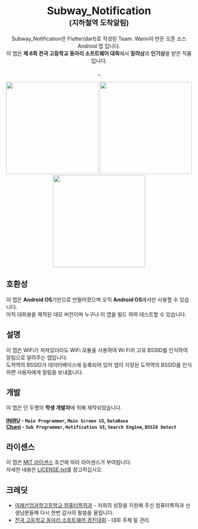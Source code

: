 <h1 align="center">
  <b>Subway_Notification</b>
  <br>
  <sub><sup><b>(지하철역 도착알림)</b></sup></sub>
  <br>
</h1>

<p align="center">
  Subway_Notification은 Flutter(dart)로 작성된 Team. Warin이 만든 오픈 소스 Android 앱 입니다.</br>
  이 앱은 <b>제 6회 전국 고등학교 동아리 소프트웨어 대회</b>에서 <b>장려상</b>과 <b>인기상</b>을 받은 작품 입니다.
</p>
<p align="center">
  <a href="https://flutter.dev">
        <img src="https://img.shields.io/badge/Flutter-02569B?style=flat&logo=Flutter&logoColor=white" alt="">
  </a>
  <a href="https://dart.dev">
        <img src="https://img.shields.io/badge/Dart-0175C2?style=flat&logo=Dart&logoColor=white" alt="">
  </a>
  <a href="https://flutter.dev">
        <img src="https://img.shields.io/badge/Android-3DDC84?style=flat&logo=Android&logoColor=white" alt="">
  </a>
  
  <br>
  <br>
  <img src="https://user-images.githubusercontent.com/75632393/232936335-3b9cf0a8-23b2-4d0f-ae04-7479ac6a1912.jpg" alt="" width="250px">
  <img src="https://user-images.githubusercontent.com/75632393/232938039-3fbccbbf-3fcd-4933-afe6-e608aadccc66.jpg" alt="" width="250px">
  <img src="https://user-images.githubusercontent.com/75632393/232938149-baa3c809-98f5-42ec-bf3e-f0c42ff336b8.jpg" alt="" width="250px">
</p>

## 호환성
 이 앱은 <b>Android OS</b>기반으로 만들어졌으며 오직 <b>Android OS</b>에서만 사용할 수 있습니다. <br>
아직 대회용을 제작된 데모 버전이며 누구나 이 앱을 빌드 하여 테스트할 수 있습니다.

## 설명
이 앱은 WiFi가 꺼져있더라도 WiFi 모듈을 사용하여 Wi Fi의 고유 BSSID를 인식하여 알림으로 알려주는 앱입니다. <br>
도착역의 BSSID가 데이터베이스에 등록되어 있어 앱이 지정된 도착역의 BSSID를 인식하면 사용자에게 알림을 보내줍니다.

## 개발
 이 앱은 단 두명의 <b>학생 개발자</b>에 의해 제작되었습니다.<br><br>
<b>[INIRU](https://github.com/INIRU) - `Main Programmer`, `Main Screen UI`, `DataBase`</b> <br>
<b>[Chani](https://github.com/chani1110) - `Sub Programmer`, `Notification UI`, `Search Engine`, `BSSID Detect`</b>

## 라이센스
 이 앱은 <a href="https://github.com/INIRU/Subway_Notification/blob/main/LICENSE" target="_blank">MIT 라이센스</a> 조건에 따라 라이센스가 부여됩니다. <br>
자세한 내용은 [LICENSE.txt](LICENSE.txt)를 참고하십시오.

## 크레딧

- [미래산업과학고등학교 컴퓨터특허과](https://mist.sen.hs.kr) - 저희의 성장을 지원해 주신 컴퓨터특허과 선생님분들께 다시 한번 감사의 말씀을 올립니다.
- [전국 고등학교 동아리 소프트웨어 경진대회](https://www.highschool-swcontest.net) - 대회 주체 밑 관리

